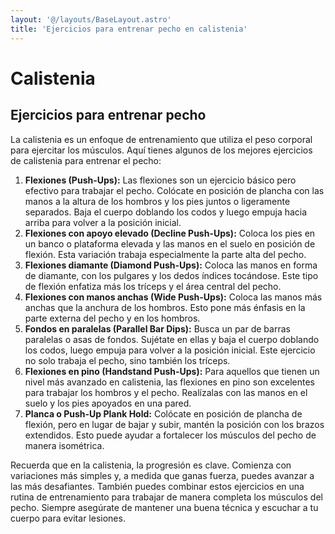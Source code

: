```yaml
---
layout: '@/layouts/BaseLayout.astro'
title: 'Ejercicios para entrenar pecho en calistenia'
---
```


# Calistenia

## Ejercicios para entrenar pecho

La calistenia es un enfoque de entrenamiento que utiliza el peso corporal para ejercitar los músculos. Aquí tienes algunos de los mejores ejercicios de calistenia para entrenar el pecho:

1. **Flexiones (Push-Ups):** Las flexiones son un ejercicio básico pero efectivo para trabajar el pecho. Colócate en posición de plancha con las manos a la altura de los hombros y los pies juntos o ligeramente separados. Baja el cuerpo doblando los codos y luego empuja hacia arriba para volver a la posición inicial.
2. **Flexiones con apoyo elevado (Decline Push-Ups):** Coloca los pies en un banco o plataforma elevada y las manos en el suelo en posición de flexión. Esta variación trabaja especialmente la parte alta del pecho.
3. **Flexiones diamante (Diamond Push-Ups):** Coloca las manos en forma de diamante, con los pulgares y los dedos índices tocándose. Este tipo de flexión enfatiza más los tríceps y el área central del pecho.
4. **Flexiones con manos anchas (Wide Push-Ups):** Coloca las manos más anchas que la anchura de los hombros. Esto pone más énfasis en la parte externa del pecho y en los hombros.
5. **Fondos en paralelas (Parallel Bar Dips):** Busca un par de barras paralelas o asas de fondos. Sujétate en ellas y baja el cuerpo doblando los codos, luego empuja para volver a la posición inicial. Este ejercicio no solo trabaja el pecho, sino también los tríceps.
6. **Flexiones en pino (Handstand Push-Ups):** Para aquellos que tienen un nivel más avanzado en calistenia, las flexiones en pino son excelentes para trabajar los hombros y el pecho. Realízalas con las manos en el suelo y los pies apoyados en una pared.
7. **Planca o Push-Up Plank Hold:** Colócate en posición de plancha de flexión, pero en lugar de bajar y subir, mantén la posición con los brazos extendidos. Esto puede ayudar a fortalecer los músculos del pecho de manera isométrica.

Recuerda que en la calistenia, la progresión es clave. Comienza con variaciones más simples y, a medida que ganas fuerza, puedes avanzar a las más desafiantes. También puedes combinar estos ejercicios en una rutina de entrenamiento para trabajar de manera completa los músculos del pecho. Siempre asegúrate de mantener una buena técnica y escuchar a tu cuerpo para evitar lesiones.

